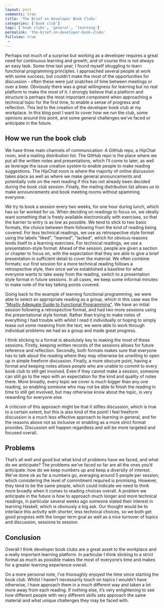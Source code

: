 ```yaml
---
layout: post
comments: true
title: 'The Brief on Developer Book Clubs'
categories: ['book club']
tags: ['book clubs', 'general', 'learning']
permalink: 'the-brief-on-developer-book-clubs'
fullview: true
 -
---
```


Perhaps not much of a surprise but working as a developer requires a great need for continuous learning and growth, and of course this is not always an easy task. Some time last year, I found myself struggling to learn functional programming principles. I approached several people at work with some success, but couldn’t make the most of the opportunities for discussion - often these were just snatches of time between meetings or over a beer. Obviously there was a great willingness for learning but no real platform to make the most of it. I strongly believe that a platform and structure is perhaps the most important component when approaching a technical topic for the first time, to enable a sense of progress and reflection. This led to the creation of the developer book club at my workplace. In this blog post I want to cover how we run the club, some opinions around this point, and some general challenges we’ve faced or anticipate in the future.

## How we run the book club

We have three main channels of communication: A GitHub repo, a HipChat room, and a mailing distribution list. The GitHub repo is the place where we put all the written notes and presentations, which I’ll come to later, as well as leverage the issue creation system to enable people to make reading suggestions. The HipChat room is where the majority of online discussion takes place as well as where we make general announcements and potentially vote on the next reading if this has not already been decided during the book club session. Finally, the mailing distribution list allows us to make announcements and book meeting rooms without spamming everyone. 

We try to book a session every two weeks, for one hour during lunch, which has so far worked for us. When deciding on readings to focus on, we ideally want something that is freely available electronically with exercises, so that the barrier to entry is as low as possible. We tend to stick to two basic formats, the choice between them following from the kind of reading being covered. For less technical readings, we use as retrospective style format using the labels "liked", "learned", "lacked", which for obvious reasons lends itself to a learning exercises. For technical readings, we use a presentation-style format: Ahead of the session, people are given a section or chapter to focus on, with the expectation that they are able to give a brief presentation in sufficient detail to cover the material. We often combine formats: our first session for a more technical reading follows a retrospective style, then once we’ve established a baseline for what everyone wants to take away from the reading, switch to a presentation style format in future sessions. In all cases, we keep some informal minutes to make note of the key talking points covered.

Going back to the example of learning functional programming, we were able to select an appropriate reading as a group, which in this case was the ["Mostly Adequate Guide to Functional Programming"](https://drboolean.gitbooks.io/mostly-adequate-guide/content/). We have an initial session following a retrospective format, and had two more sessions using the presentational style format. Rather than trying to make notes of everything I had trouble with whilst I read it individually or hoping to simply tease out some meaning from the text, we were able to work through individual problems we had as a group and made great progress.

I think sticking to a format is absolutely key to making the most of these sessions. Firstly, keeping written records of the sessions allows for future reference and reflection. Secondly, both formats makes sure that everyone has to talk about the reading where they may otherwise be unwilling to open up in simple freeform discussion. Finally, a more obscure point, having a format and keeping notes allows people who are unable to commit to every book club to still get involved. Even if they cannot make a session, someone can still go to the repo with an expectation for the kind and quality of notes there. More broadly, every topic we cover is much bigger than any one reading, so enabling someone who may not be able to finish the reading in time to still get involved, but may otherwise know about the topic, is very rewarding for everyone else.

A criticism of this approach might be that it stifles discussion, which is true to a certain extent, but this is also kind of the point! I feel freeform discussion is a much less effective approach to learning in general, and for the reasons above not as inclusive or enabling as a more strict format provides. Discussion will happen regardless and will be more targeted and focused overall.

## Problems

That’s all well and good but what kind of problems have we faced, and what do we anticipate? The problems we’ve faced so far are all the ones you’d anticipate: how do we keep numbers up and keep a diversity of interest. We’ve done ok as far a numbers go, averaging around 5 people per session, which considering the level of commitment required is promising. However, they tend to be the same people, which could indicate we need to think more broadly when it comes to reading choices overall. A problem we anticipate in the future is how to approach much longer and more technical readings, in particular several weeks ago someone stated their interest in learning Haskell, which is obviously a big ask. Our thought would be to interlace this activity with shorter, less technical choices, so we both get good progress with the longer term goal as well as a nice turnover of topics and discussion, sessions to session.

## Conclusion

Overall I think developer book clubs are a great asset to the workplace and a really important learning platform. In particular I think sticking to a strict format as much as possible makes the most of everyone’s time and makes for a greater learning experience overall.

On a more personal note, I’ve thoroughly enjoyed the time since starting the book club. Whilst I haven’t necessarily touch on topics I wouldn’t have otherwise, I have approach them in a much different way and taken a lot more away from each reading. If nothing else, it’s very enlightening to see how different people with very different skills sets approach the same material and what unique challenges they may be faced with.
